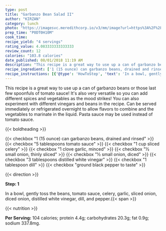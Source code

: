 ```yaml
---
type: post
title: "Garbanzo Bean Salad II"
author: "KIRZAN"
category: lunch
photo: "https://imagesvc.meredithcorp.io/v3/mm/image?url=https%3A%2F%2Fimages.media-allrecipes.com%2Fuserphotos%2F15348.jpg"
prep_time: "P0DT0H10M"
cook_time: 
recipe_yield: "4 servings"
rating_value: 4.083333333333333
review_count: 12
calories: "103.8 calories"
date_published: 08/01/2018 11:19 AM
description: "This recipe is a great way to use up a can of garbanzo beans or those last few spoonfuls of tomato sauce! It's also very versatile so you can add different spices and vegetables as the mood strikes! You can also experiment with different vinegars and beans in the recipe. Can be served immediately or refrigerated overnight to allow flavors to combine and the vegetables to marinate in the liquid. Pasta sauce may be used instead of tomato sauce."
recipe_ingredient: ['1 (15 ounce) can garbanzo beans, drained and rinsed', '5 tablespoons tomato sauce', '1 cup sliced celery', '1 clove garlic, minced', '½ small onion, thinly sliced', '½ small onion, diced', '3 tablespoons distilled white vinegar', '1 tablespoon dill', 'ground black pepper to taste']
recipe_instructions: [{'@type': 'HowToStep', 'text': 'In a bowl, gently toss the beans, tomato sauce, celery, garlic, sliced onion, diced onion, distilled white vinegar, dill, and pepper.\n'}]
---
```


This recipe is a great way to use up a can of garbanzo beans or those last few spoonfuls of tomato sauce! It's also very versatile so you can add different spices and vegetables as the mood strikes! You can also experiment with different vinegars and beans in the recipe. Can be served immediately or refrigerated overnight to allow flavors to combine and the vegetables to marinate in the liquid. Pasta sauce may be used instead of tomato sauce. 

{{< boldheading >}}

{{< checkbox "1 (15 ounce) can garbanzo beans, drained and rinsed" >}}
{{< checkbox "5 tablespoons tomato sauce" >}}
{{< checkbox "1 cup sliced celery" >}}
{{< checkbox "1 clove garlic, minced" >}}
{{< checkbox "½ small onion, thinly sliced" >}}
{{< checkbox "½ small onion, diced" >}}
{{< checkbox "3 tablespoons distilled white vinegar" >}}
{{< checkbox "1 tablespoon dill" >}}
{{< checkbox "ground black pepper to taste" >}}


{{< direction >}}

**Step: 1**

In a bowl, gently toss the beans, tomato sauce, celery, garlic, sliced onion, diced onion, distilled white vinegar, dill, and pepper.{{< span >}}

{{< nutrition >}}

**Per Serving:** 104 calories; protein 4.4g; carbohydrates 20.3g; fat 0.9g; sodium 337.8mg.
